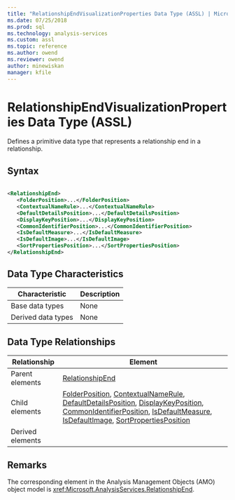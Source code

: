 ```yaml
---
title: "RelationshipEndVisualizationProperties Data Type (ASSL) | Microsoft Docs"
ms.date: 07/25/2018
ms.prod: sql
ms.technology: analysis-services
ms.custom: assl
ms.topic: reference
ms.author: owend
ms.reviewer: owend
author: minewiskan
manager: kfile
---
```

# RelationshipEndVisualizationProperties Data Type (ASSL)

  Defines a primitive data type that represents a relationship end in a relationship.  
  
## Syntax  
  
```xml  
  
<RelationshipEnd>  
   <FolderPosition>...</FolderPosition>  
   <ContextualNameRule>...</ContextualNameRule>  
   <DefaultDetailsPosition>...</DefaultDetailsPosition>  
   <DisplayKeyPosition>...</DisplayKeyPosition>  
   <CommonIdentifierPosition>...</CommonIdentifierPosition>  
   <IsDefaultMeasure>...</IsDefaultMeasure>  
   <IsDefaultImage>...</IsDefaultImage>  
   <SortPropertiesPosition>...</SortPropertiesPosition>  
</RelationshipEnd>  
```  
  
## Data Type Characteristics  
  
|Characteristic|Description|  
|--------------------|-----------------|  
|Base data types|None|  
|Derived data types|None|  
  
## Data Type Relationships  
  
|Relationship|Element|  
|------------------|-------------|  
|Parent elements|[RelationshipEnd](relationshipend-data-type-assl.md)|  
|Child elements|[FolderPosition](../../../analysis-services/xmla/xml-elements-../properties/folderposition-element-xml.md), [ContextualNameRule](../../../analysis-services/xmla/xml-elements-../properties/contextualnamerule-element-xml.md), [DefaultDetailsPosition](../../../analysis-services/xmla/xml-elements-../properties/defaultdetailsposition-element-xml.md), [DisplayKeyPosition](../../../analysis-services/xmla/xml-elements-../properties/displaykeyposition-element-xml.md), [CommonIdentifierPosition](../../../analysis-services/xmla/xml-elements-../properties/commonidentifierposition-element-xml.md), [IsDefaultMeasure](../../../analysis-services/xmla/xml-elements-../properties/isdefaultmeasure-element-xml.md), [IsDefaultImage](../../../analysis-services/xmla/xml-elements-../properties/isdefaultimage-element-xml.md), [SortPropertiesPosition](../../../analysis-services/xmla/xml-elements-../properties/sortpropertiesposition-element-xml.md)|  
|Derived elements||  
  
## Remarks  
 The corresponding element in the Analysis Management Objects (AMO) object model is <xref:Microsoft.AnalysisServices.RelationshipEnd>.  
  
  
